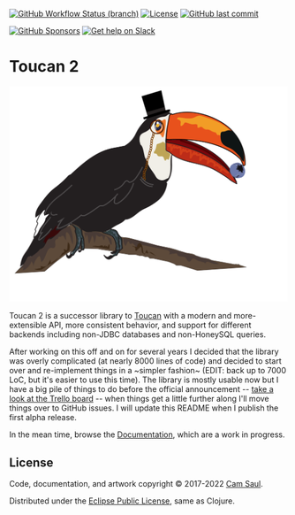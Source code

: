 [![GitHub Workflow Status (branch)](https://img.shields.io/github/workflow/status/camsaul/toucan2/Tests/master?style=for-the-badge)](https://github.com/camsaul/toucan2/actions/workflows/config.yml)
[![License](https://img.shields.io/badge/license-Eclipse%20Public%20License-blue.svg?style=for-the-badge)](https://raw.githubusercontent.com/camsaul/toucan2/master/LICENSE)
[![GitHub last commit](https://img.shields.io/github/last-commit/camsaul/toucan2?style=for-the-badge)](https://github.com/camsaul/toucan2/commits/)
<!-- [![cljdoc badge](https://cljdoc.org/badge/com.camsaul/toucan2)](https://cljdoc.org/d/com.camsaul/toucan2/CURRENT) -->
<!-- [![Downloads](https://versions.deps.co/camsaul/toucan2/downloads.svg)](https://versions.deps.co/camsaul/toucan2) -->
<!-- [![Dependencies Status](https://versions.deps.co/camsaul/toucan2/status.svg)](https://versions.deps.co/camsaul/toucan2) -->
<!-- [![codecov](https://codecov.io/gh/camsaul/toucan2/branch/master/graph/badge.svg)](https://codecov.io/gh/camsaul/toucan2) -->
<!-- [![Clojars Project](https://clojars.org/com.camsaul/toucan2/latest-version.svg)](https://clojars.org/com.camsaul/toucan2) -->
[![GitHub Sponsors](https://img.shields.io/github/sponsors/camsaul?style=for-the-badge)](https://github.com/sponsors/camsaul)
[![Get help on Slack](http://img.shields.io/badge/slack-clojurians%20%23toucan-4A154B?logo=slack&style=for-the-badge)](https://clojurians.slack.com/channels/toucan)

# Toucan 2

![Toucan 2](https://github.com/camsaul/toucan2/blob/master/assets/toucan2.png)

Toucan 2 is a successor library to [Toucan](https://github.com/metabase/toucan) with a modern and more-extensible API,
more consistent behavior, and support for different backends including non-JDBC databases and non-HoneySQL queries.

After working on this off and on for several years I decided that the library was overly complicated (at nearly 8000
lines of code) and decided to start over and re-implement things in a ~simpler fashion~ (EDIT: back up to 7000 LoC, but it's easier to use this time). The library is mostly usable now but I have a big pile of things to do before the official announcement -- [take a look at the Trello board](https://trello.com/b/DFx8rVa8/toucan-2-todo) -- when things get a little further along I'll move things over to GitHub issues. I will update this README when I publish the
first alpha release.

In the mean time, browse the [Documentation](docs/), which are a work in progress.

## License

Code, documentation, and artwork copyright © 2017-2022 [Cam Saul](https://camsaul.com).

Distributed under the [Eclipse Public License](https://raw.githubusercontent.com/camsaul/toucan2/master/LICENSE),
same as Clojure.
